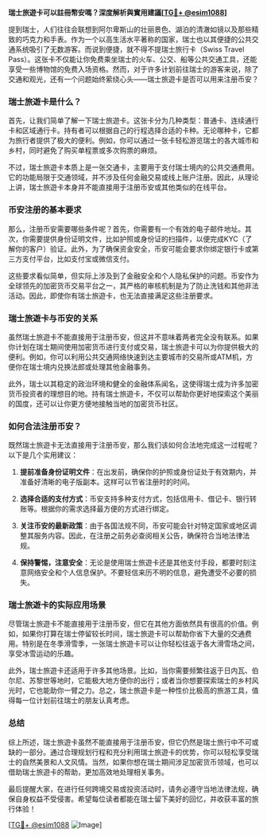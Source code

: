 **瑞士旅遊卡可以註冊幣安嗎？深度解析與實用建議[[TG💪+ @esim1088](https://t.me/s/esim1088)]**

提到瑞士，人们往往会联想到阿尔卑斯山的壮丽景色、湖泊的清澈如镜以及那些精致的巧克力和手表。作为一个以高生活水平著称的国家，瑞士也以其便捷的公共交通系统吸引了无数游客。而说到便捷，就不得不提瑞士旅行卡（Swiss Travel Pass）。这张卡不仅能让你免费乘坐瑞士的火车、公交、船等公共交通工具，还能享受一些博物馆的免费入场资格。然而，对于许多计划前往瑞士的游客来说，除了交通和观光，还有一个问题始终萦绕心头——瑞士旅遊卡是否可以用来注册币安？

### 瑞士旅遊卡是什么？

首先，让我们简单了解一下瑞士旅遊卡。这张卡分为几种类型：普通卡、连续通行卡和区域通行卡。持有者可以根据自己的行程选择合适的卡种。无论哪种卡，它都为旅行者提供了极大的便利。例如，你可以通过一张卡轻松游览瑞士的各大城市和乡村，同时避免了购买单程票或多次购票的麻烦。

不过，瑞士旅遊卡本质上是一张交通卡，主要用于支付瑞士境内的公共交通费用。它的功能局限于交通领域，并不涉及任何金融交易或线上账户注册。因此，从理论上讲，瑞士旅遊卡本身并不能直接用于注册币安或其他类似的在线平台。

### 币安注册的基本要求

那么，注册币安需要哪些条件呢？首先，你需要有一个有效的电子邮件地址。其次，你需要提供身份证明文件，比如护照或身份证的扫描件，以便完成KYC（了解你的客户）验证。此外，为了确保资金安全，币安可能会要求你绑定银行卡或第三方支付平台，比如支付宝或微信支付。

这些要求看似简单，但实际上涉及到了金融安全和个人隐私保护的问题。币安作为全球领先的加密货币交易平台之一，其严格的审核机制是为了防止洗钱和其他非法活动。因此，即使你有瑞士旅遊卡，也无法直接满足这些注册要求。

### 瑞士旅遊卡与币安的关系

虽然瑞士旅遊卡不能直接用于注册币安，但这并不意味着两者完全没有联系。如果你计划在瑞士期间使用加密货币进行支付或交易，瑞士旅遊卡可以为你提供极大的便利。例如，你可以利用公共交通网络快速到达主要城市的交易所或ATM机，方便你在瑞士境内兑换法郎或处理其他金融事务。

此外，瑞士以其稳定的政治环境和健全的金融体系闻名，这使得瑞士成为许多加密货币投资者的理想目的地。持有瑞士旅遊卡，不仅可以帮助你更好地探索这个美丽的国度，还可以让你更方便地接触当地的加密货币社区。

### 如何合法注册币安？

既然瑞士旅遊卡无法直接用于注册币安，那么我们该如何合法地完成这一过程呢？以下是几个实用建议：

1. **提前准备身份证明文件**：在出发前，确保你的护照或身份证处于有效期内，并准备好清晰的电子版副本。这样可以节省注册时的时间。

2. **选择合适的支付方式**：币安支持多种支付方式，包括信用卡、借记卡、银行转账等。根据你的需求选择最方便的方式进行绑定。

3. **关注币安的最新政策**：由于各国法规不同，币安可能会针对特定国家或地区调整其服务内容。因此，在注册之前务必查阅相关公告，确保符合当地法律法规。

4. **保持警惕，注意安全**：无论是使用瑞士旅遊卡还是其他支付手段，都要时刻注意网络安全和个人信息保护。不要轻信来历不明的信息，避免遭受不必要的损失。

### 瑞士旅遊卡的实际应用场景

尽管瑞士旅遊卡不能直接用于注册币安，但它在其他方面依然具有很高的价值。例如，如果你打算在瑞士停留较长时间，瑞士旅遊卡可以帮助你省下大量的交通费用。特别是在冬季滑雪季，一张瑞士旅遊卡可以让你轻松往返于各大滑雪场之间，享受冰雪运动的乐趣。

此外，瑞士旅遊卡还适用于许多其他场景。比如，当你需要频繁往返于日内瓦、伯尔尼、苏黎世等地时，它能极大地方便你的出行；或者当你想要探索瑞士的乡村风光时，它也能助你一臂之力。总之，瑞士旅遊卡是一种性价比极高的旅游工具，值得每一位计划前往瑞士的朋友认真考虑。

### 总结

综上所述，瑞士旅遊卡虽然不能直接用于注册币安，但它仍然是瑞士旅行中不可或缺的一部分。通过合理规划行程和充分利用瑞士旅遊卡的优势，你可以轻松享受瑞士的自然美景和人文风情。当然，如果你想在瑞士期间涉足加密货币领域，也可以借助瑞士旅遊卡的帮助，更加高效地处理相关事务。

最后提醒大家，在进行任何跨境交易或投资活动时，请务必遵守当地法律法规，确保自身权益不受侵害。希望每位读者都能在瑞士留下美好的回忆，并收获丰富的旅行体验！

[[TG💪+ @esim1088](https://t.me/s/esim1088) ![Image](https://i.postimg.cc/4NQfJmqS/Snipaste-2025-05-13-00-14-12.png)]
